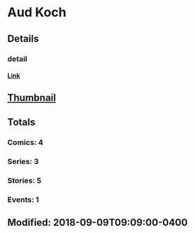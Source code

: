 # Aud  Koch 
## Details
### detail
#### [Link](http://marvel.com/comics/creators/13111/aud_koch?utm_campaign=apiRef&utm_source=225578a89fc76f3d20fbffda5d17a88d)
## [Thumbnail](http://i.annihil.us/u/prod/marvel/i/mg/b/40/image_not_available.jpg)
## Totals
### Comics: 4
### Series: 3
### Stories: 5
### Events: 1
## Modified: 2018-09-09T09:09:00-0400